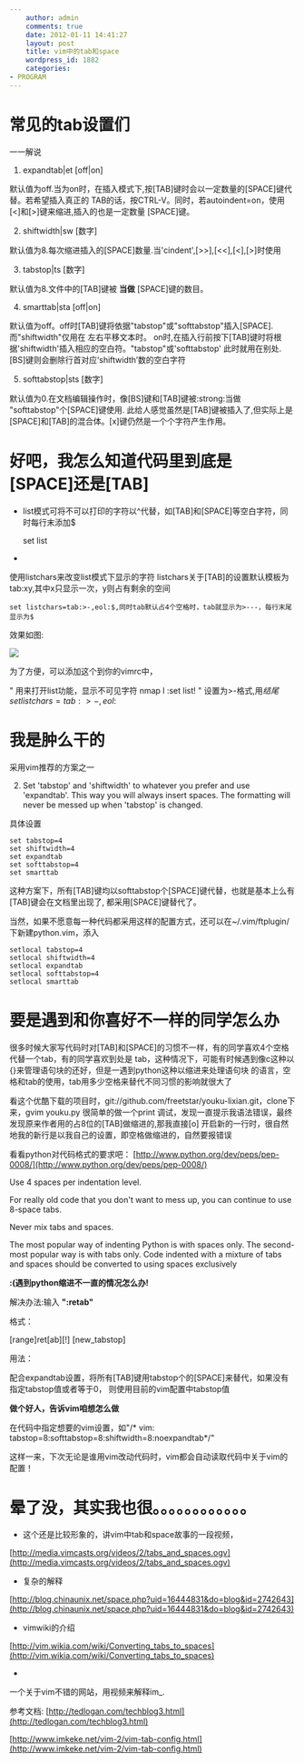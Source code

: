 ```yaml
---
    author: admin
    comments: true
    date: 2012-01-11 14:41:27
    layout: post
    title: vim中的tab和space
    wordpress_id: 1882
    categories:
- PROGRAM
---
```


# 常见的tab设置们

一一解说

1.  expandtab|et [off|on]

默认值为off.当为on时，在插入模式下,按[TAB]键时会以一定数量的[SPACE]键代替。若希望插入真正的 TAB的话，按CTRL-V<Tab>。同时，若autoindent=on，使用[<]和[>]键来缩进,插入的也是一定数量 [SPACE]键。

2.  shiftwidth|sw [数字]

默认值为8.每次缩进插入的[SPACE]数量.当'cindent',[>>],[<<],[<],[>]时使用

3.  tabstop|ts [数字]

默认值为8.文件中的[TAB]键被 **当做** [SPACE]键的数目。

4.  smarttab|sta [off|on]

默认值为off。off时[TAB]键将依据"tabstop"或"softtabstop"插入[SPACE].而"shiftwidth"仅用在 左右平移文本时。 on时,在插入行前按下[TAB]键时将根据'shiftwidth'插入相应的空白符。"tabstop"或'softtabstop' 此时就用在别处.[BS]键则会删除行首对应‘shiftwidth’数的空白字符

5.  softtabstop|sts [数字]

默认值为0.在文档编辑操作时，像[BS]键和[TAB]键被:strong:当做 "softtabstop"个[SPACE]键使用. 此给人感觉虽然是[TAB]键被插入了,但实际上是[SPACE]和[TAB]的混合体。[x]键仍然是一个个字符产生作用。

# 好吧，我怎么知道代码里到底是[SPACE]还是[TAB]

* list模式可将不可以打印的字符以^代替，如[TAB]和[SPACE]等空白字符，同时每行末添加$

    set list
* 

使用listchars来改变list模式下显示的字符 listchars关于[TAB]的设置默认模板为tab:xy,其中x只显示一次，y则占有剩余的空间

    set listchars=tab:>-,eol:$,同时tab默认占4个空格时，tab就显示为>---，每行末尾显示为$

效果如图:

[![](http://www.freetstar.com/wp-content/uploads/2012/01/listchar.jpg)](http://www.freetstar.com/wp-content/uploads/2012/01/listchar.jpg)  

为了方便，可以添加这个到你的vimrc中，

" 用来打开list功能，显示不可见字符
    nmap <leader>l :set list!<CR>
" 设置为>-格式,用$结尾
    set listchars=tab:>-,eol:$

# 我是肿么干的

采用vim推荐的方案之一

2. Set 'tabstop' and 'shiftwidth' to whatever you prefer and use
'expandtab'.  This way you will always insert spaces.  The
    formatting will never be messed up when 'tabstop' is changed.

具体设置

    set tabstop=4
    set shiftwidth=4
    set expandtab
    set softtabstop=4
    set smarttab

这种方案下，所有[TAB]键均以softtabstop个[SPACE]键代替，也就是基本上么有[TAB]键会在文档里出现了, 都采用[SPACE]键替代了。

当然，如果不愿意每一种代码都采用这样的配置方式，还可以在~/.vim/ftplugin/下新建python.vim，添入

    setlocal tabstop=4
    setlocal shiftwidth=4
    setlocal expandtab
    setlocal softtabstop=4
    setlocal smarttab

# 要是遇到和你喜好不一样的同学怎么办

很多时候大家写代码时对[TAB]和[SPACE]的习惯不一样，有的同学喜欢4个空格代替一个tab，有的同学喜欢到处是 tab，这种情况下，可能有时候遇到像c这种以{}来管理语句块的还好，但是一遇到python这种以缩进来处理语句块 的语言，空格和tab的使用，tab用多少空格来替代不同习惯的影响就很大了

看这个优酷下载的项目时，git://github.com/freetstar/youku-lixian.git，clone下来，gvim youku.py 很简单的做一个print 调试，发现一直提示我语法错误，最终发现原来作者用的占8位的[TAB]做缩进的,那我直接[o] 开启新的一行时，很自然地我的新行是以我自己的设置，即空格做缩进的，自然要报错误

看看python对代码格式的要求吧： [http://www.python.org/dev/peps/pep-0008/](http://www.python.org/dev/peps/pep-0008/)

Use 4 spaces per indentation level.

For really old code that you don't want to mess up, you can continue to
    use 8-space tabs.

Never mix tabs and spaces.

The most popular way of indenting Python is with spaces only.  The
    second-most popular way is with tabs only.  Code indented with a mixture
    of tabs and spaces should be converted to using spaces exclusively

**:(遇到python缩进不一直的情况怎么办!**

解决办法:输入 **":retab"**

格式：

[range]ret[ab][!] [new_tabstop]

用法：

配合expandtab设置，将所有[TAB]键用tabstop个的[SPACE]来替代，如果没有指定tabstop值或者等于0，
则使用目前的vim配置中tabstop值

**做个好人，告诉vim咱想怎么做**

在代码中指定想要的vim设置，如"/* vim: tabstop=8:softtabstop=8:shiftwidth=8:noexpandtab*/"

这样一来，下次无论是谁用vim改动代码时，vim都会自动读取代码中关于vim的配置！

# 晕了没，其实我也很。。。。。。。。。。。。

* 这个还是比较形象的，讲vim中tab和space故事的一段视频，

[http://media.vimcasts.org/videos/2/tabs_and_spaces.ogv](http://media.vimcasts.org/videos/2/tabs_and_spaces.ogv)

* 复杂的解释

[http://blog.chinaunix.net/space.php?uid=16444831&do=blog&id=2742643](http://blog.chinaunix.net/space.php?uid=16444831&do=blog&id=2742643)

* vimwiki的介绍

[http://vim.wikia.com/wiki/Converting_tabs_to_spaces](http://vim.wikia.com/wiki/Converting_tabs_to_spaces)

* 

一个关于vim不错的网站，用视频来解释im_.

参考文档: [http://tedlogan.com/techblog3.html](http://tedlogan.com/techblog3.html)

[http://www.imkeke.net/vim-2/vim-tab-config.html](http://www.imkeke.net/vim-2/vim-tab-config.html)

